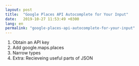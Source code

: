 ```yaml
---
layout: post
title:  "Google Places API Autocomplete for Your Input"
date:   2019-10-27 11:53:49 +0300
lang: en
permalink: "google-places-api-autocomplete-for-your-input"
---
```

1. Obtain an API key
2. Add google.maps.places
3. Narrow types
4. Extra: Recieveing useful parts of JSON